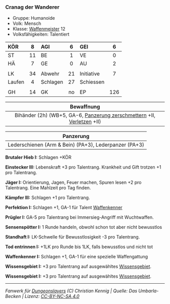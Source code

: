 ### Cranag der Wanderer

- Gruppe: Humanoide
- Volk: Mensch
- Klasse: [Waffenmeister](../../grw/charaktere-heldenklassen-waffenmeister.md) 12
- Volksfähigkeiten: Talentiert

| KÖR    |  8  | AGI      |  6  | GEI        |  6  |
| :----- | :-: | :------- | :-: | :--------- | :-: |
| ST     | 11  | BE       |  1  | VE         |  0  |
| HÄ     |  7  | GE       |  0  | AU         |  2  |
|        |     |          |     |            |     |
| LK     | 34  | Abwehr   | 21  | Initiative |  7  |
| Laufen |  4  | Schlagen | 27  | Schiessen  |     |
|        |     |          |     |            |     |
| GH     | 14  | GK       | no  | EP         | 126 |

|                               Bewaffnung                               |
| :--------------------------------------------------------------------: |
| Bihänder (2h) (WB+5, GA-6, [Panzerung zerschmettern](../../grw/talente/panzerung-zerschmettern.md) +II, [Verletzen](../../grw/talente/verletzen.md) +II) |

|                       Panzerung                       |
| :---------------------------------------------------: |
| Lederschienen (Arm & Bein) (PA+3), Lederpanzer (PA+3) |

**Brutaler Hieb I:** Schlagen +KÖR

**Einstecker III:** Lebenskraft +3 pro Talentrang. Krankheit und Gift trotzen +1 pro Talentrang.

**Jäger I:** Orientierung, Jagen, Feuer machen, Spuren lesen +2 pro Talentrang. Eine Mahlzeit pro Tag finden.

**Kämpfer III:** Schlagen +1 pro Talentrang.

**Perfektion I:** Schlagen +1, GA-1 für Talent [Waffenkenner](../../grw/talente/waffenkenner.md)

**Prügler I:** GA-5 pro Talentrang bei Immersieg-Angriff mit Wuchtwaffen.

**Sensenspötter I:** 1 Runde handeln, obwohl schon tot aber nicht bewusstlos

**Standhaft I:** LK-Schwelle für Bewusstlosigkeit -3 pro Talentrang.

**Tod entrinnen I:** +1LK pro Runde bis 1LK, falls bewusstlos und nicht tot

**Waffenkenner I:** Schlagen +1, GA-1 für eine spezielle Waffengattung

**Wissensgebiet I:** +3 pro Talentrang auf ausgewähltes [Wissensgebiet](../../grw/talente/wissensgebiet.md).

**Wissensgebiet I:** +3 pro Talentrang auf ausgewähltes [Wissensgebiet](../../grw/talente/wissensgebiet.md).

---

_Fanwerk für [Dungeonslayers](https://www.dungeonslayers.net/) (C) Christian Kennig | Quelle: Das Umbarla-Becken | Lizenz: [CC-BY-NC-SA 4.0](https://creativecommons.org/licenses/by-nc-sa/4.0/deed.de)_
